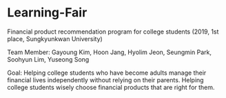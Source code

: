 # Learning-Fair
Financial product recommendation program for college students (2019, 1st place, Sungkyunkwan University)

Team Member: Gayoung Kim, Hoon Jang, Hyolim Jeon, Seungmin Park, Soohyun Lim, Yuseong Song

Goal:
Helping college students who have become adults manage their financial lives independently without relying on their parents.
Helping college students wisely choose financial products that are right for them.
